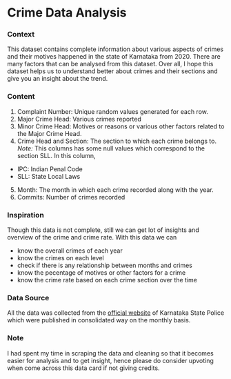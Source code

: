 
# Crime Data Analysis

### Context
This dataset contains complete information about various aspects of crimes and their motives happened in the state of Karnataka from 2020. There are many factors that can be analysed from this dataset. Over all, I hope this dataset helps us to understand better about crimes and their sections and give you an insight about the trend.

### Content
1. Complaint Number: Unique random values generated for each row.
2. Major Crime Head: Various crimes reported
3. Minor Crime Head: Motives or reasons or various other factors related to the Major Crime Head.
4. Crime Head and Section: The section to which each crime belongs to. 
*Note:* This columns has some null values which correspond to the section SLL.
In this column,
- IPC: Indian Penal Code
- SLL: State Local Laws
5. Month: The month in which each crime recorded along with the year.
6. Commits: Number of crimes recorded

### Inspiration
Though this data is not complete, still we can get lot of insights and overview of the crime and crime rate. With this data we can 
- know the overall crimes of each year
- know the crimes on each level
- check if there is any relationship between months and crimes
- know the pecentage of motives or other factors for a crime
- know the crime rate based on each crime section over the time

### Data Source
All the data was collected from the [official website](https://ksp.karnataka.gov.in/) of Karnataka State Police which were published in consolidated way on the monthly basis.

### Note
I had spent my time in scraping the data and cleaning so that it becomes easier for analysis and to get insight, hence please do consider upvoting when come across this data card if not giving credits.

